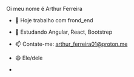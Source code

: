 Oi meu nome é Arthur Ferreira

- 🔭  Hoje trabalho com frond_end
- 🌱 Estudando Angular, React, Bootstrep
- 📫 Contate-me: arthur_ferreira01@proton.me
- 😄 Ele/dele

- <div>
  <a href="https://github.com/Arthurferreiradm">
</div>

